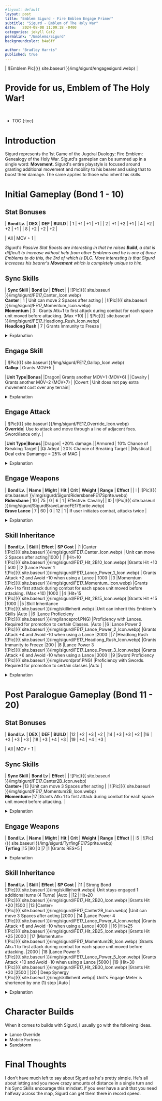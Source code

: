 ```yaml
---
#layout: default
layout: post
title: "Emblem Sigurd - Fire Emblem Engage Primer"
subtitle: "Sigurd - Emblem of The Holy War"
date:   2024-08-08 11:09:18 -0400
categories: jekyll Cat2
permalink: "/Emblems/Sigurd"
backgroundcolor: b4a6ff

author: "Bradley Harris"
published: true
---
```


| ![Emblem Pic]({{ site.baseurl }}/img/sigurd/engagesigurd.webp) |

 <h1> <div class="evocation"> Provide for us, Emblem of The Holy War! </div> </h1>
<br>


* TOC
{:toc}





# **Introduction**
Sigurd represents the 1st Game of the Jugdral Duology: Fire Emblem: Genealogy of the Holy War. Sigurd's gameplan can be summed up in a single word: **Movement**. Sigurd's entire playstyle is focused around granting additional movement and mobility to his bearer and using that to boost their damage. The same applies to those who inherit his skills.

# **Initial Gameplay (Bond 1 - 10)** 

## Stat Bonuses

| **Bond Lv.** | **DEX** | **DEF** | **BUILD** |
| 1 | +1 | +1 | +1 |
| 2 | +1 | +2 | +1 |
| 4 | +2 | +2 | +1 |
| 8 | +2 | +2 | +2 |

| All | MOV + 1 |

*Sigurd's Passive Stat Boosts are interesting in that he raises **Build**, a stat is difficult to increase without help from other Emblems and he is one of three Emblems to do this, the 3rd of which is DLC. More interesting is that Sigurd increases his bearer's **Movement** which is completely unique to him.*


## Sync Skills


| **Sync Skill** | **Bond Lv** | **Effect** |
| ![Pic]({{ site.baseurl }}/img/sigurd/FE17_Canter_Icon.webp) <br> **Canter** | 1 | Unit can move 2 Spaces after acting | 
| ![Pic]({{ site.baseurl }}/img/sigurd/FE17_Momentum_Icon.webp) <br> **Momentum** | 3 | Grants Atk+1 to first attack during combat for each space unit moved before attacking. (Max +10) |
| ![Pic]({{ site.baseurl }}/img/sigurd/FE17_Headlong_Rush_Icon.webp) <br> **Headlong Rush** | 7 | Grants Immunity to Freeze |

<details>
<summary> Explanation </summary>

<b>Canter</b> is Sigurd's best Sync Skill and one of the best Inheritable Skills in the game. Unlike previous Fire Emblem Games, Canter isn't using up the rest of your movement. It's always a flat 2 Spaces. However, that 2 Spaces lets a unit get into a more favourable position after attacking or healing to make room for other units to do their thing. One thing to clarify though. When I use the term "acting" in this skill's description, what I mean is any action that would give you EXP. This includes attacking, healing, dancing, etc. So if you're in the Fell Xenologue where you can't gain EXP, don't worry because Canter will still trigger. <br><br>

At first glance <b>Momentum</b> might seem like a niche Skill in Engage, given the movement for classes cap out at 5 and 6 for Foot and Mounted Classes respectively. However, when we get to Sigurd's Engage Skill and Engage Attack, you'll see why this skill is incredibly useful. Aside from that, please note that the added damage from this skill only applies to the <b>FIRST HIT</b> of an attack. So if you're doubling, only the first attack will receive the bonus. <br><br>

<b>Headlong Rush</b> is another example of a "Boring, but Practical" Skill. Freeze is a status effect that prevents you from moving for a few turns which can be incredibly annoying when it lands. However, I <b>HIGHLY RECOMMEND</b> spreading this around to as many people in your army as possible before Chapter 10. Trust me, you are going to need this skill. This is especially true for Alear as let's just say, in Chapter 11 Alear getting Frozen is the absolute LAST thing you want happening. <br><br>

</details>

 
## Engage Skill

| ![Pic]({{ site.baseurl }}/img/sigurd/FE17_Gallop_Icon.webp) <br> **Gallop** | Grants MOV+5 |


|**Unit Type**|**Bonus**|
|Dragon| Grants another MOV+1 (MOV+6) |
|Cavalry | Grants another MOV+2 (MOV+7) |
|Covert | Unit does not pay extra movement cost over any terrain|

<details>
<summary> Explanation </summary>

When in Sigurd's Engage Form, you activate one of the simplest but effective Engage Skills in the game <b>Gallop</b>. The ability to suddenly move 5 more spaces than usual is incredible. because it is the lynch-pin of Sigurd's kit while Engaged. <br><br>

Remember earlier when I said Momentum seems rather niche. Well that changes when you add +5 Movement to the equation. With the extra movement granted by Gallop, it is easy to hit the +10 Damage cap of Momentum for serious damage. Don't be surprised if this lets rack up some seriously high damage numbers, especially when combined with one of Sigurd's Engage Weapons. <br><br>

As for Class Bonuses, Dragons and Cavalry Units just add more movement onto of all the crazy movement Gallop gives at base. Cover Unit definitely get a great deal with them essentially having almost unrestrcited movement across the battlefield save for terrain only Fliers can cross (Water, Mountains, etc). <br><br>

</details>




## Engage Attack

| ![Pic]({{ site.baseurl }}/img/sigurd/FE17_Override_Icon.webp) <br> **Override**| Use to attack and move through a line of adjacent foes. Sword/lance only. |

|**Unit Type**|**Bonus**|
|Dragon|  +20% damage.|
|Armored | 10% Chance of Breaking Target |
|Qi Adept | 20% Chance of Breaking Target |
|Mystical | Deal extra Damamge = 25% of MAG |

<details>
<summary> Explanation </summary>


Sigurd's Engage Attack <b>Override</b> is one of the few ways in Engage of damaging multiple enemies in a single action. However, one interesting thing about Override that the game doesn't tell you is that there is basically no upper limit to the enemies this skill can damage, as long as there is an empty space on the side of the line of enemies. Theoretically, if you somehow managed to get 10 enemies in a line and use Override, Sigurd will run through and damage ALL OF THEM. This gets comical if all of the enemies hit by Override are Cavalry and you use Sigurd's first Engage Weapon. <br><br>

The Classes Bonuses are pretty much a mixed bag. Dragons Units dealing increased damage is always useful but Armored and Qi Adepts only having a rather low chance of Breaking their target isn't worth relying on. Mystical Units dealing extra damamge based on their magic sounds good in theory but is let down by how there are only two Mystical Class that can use Swords and both are locked to a specific character. So other Mystical Units will need to use Sigurd's Engage Weapons for Override, all of which are Physical Weapons and Mystical Units don't exactly have the best Strength Stats. So their base damage with Override will likely be rather poor. <br><br>

Like Marth's Lodestar Rush, if you want to get the most mileage out of Override you'll want to remember two things. <br><br>

1) Override is boosted by Momentum, so the further Sigurd moves, the more damage Override will do. <br>
2) Use a forged Smash Weapon like a Steel or Silver Greatlance because you won't have to worry about accuracy or being counterattacked. <br><br>

However, if you want to a more magical approach, you could consider using Override with a Mage Knight or Griffin Knight equipped with a Levin Sword. Also like Lodestar Rush, Override is also subject to the "<b>Rush Effect</b>" but in this context, it has a chance of trigger on every enemy hit by Override.

</details>




## Engage Weapons 

| **Bond Lv.** | **Name** | **Might** | **Hit** | **Crit** | **Weight** | **Range** | **Effect** |
| l | ![Pic]({{ site.baseurl }}/img/sigurd/SigurdRidersbaneFE17Sprite.webp) <br> **Ridersbane** | 10 | 75 | 0 | 6 | 1 | Effective: Cavalry|
| l0 | ![Pic]({{ site.baseurl }}/img/sigurd/SigurdBraveLanceFE17Sprite.webp) <br> **Brave Lance** | 7 | 60 | 0 | 12 | 1 | If user initiates combat, attacks twice |

<details>
<summary> Explanation </summary>

The <b>Ridersbane</b> is definitely the most fun of Sigurd's Engage weapons to play around with because against Cavalry Foes, it effectively has 30 Might. Combine this with Momentum, boosted by Gallop and you have an easy way to wipe Cavalry Foes off the map. Recall how I said Override could be comical when used on a line of Cavalry Foes. The Ridersbane is why. I've seen people in the Engage online communities call this the "Ridersbane Shishkebab" and it fits. <br><br>

The <b>Brave Lance</b> is an Engage Weapon I'm not too fond of. Low Might and low Accuracy isn't a fair trade off for the Brave Effect of attacking twice. It's also rather heavy so not many units, even with Sigurd's passive Build bonus, can reliably double attack with it. Recall how Momentum only applies to the first hit of an attack. That applies to the Brave Lance, even if you are quadruple attacking. If the first hit of the Brave Lance misses, that's it. The other 3 hits don't get the bonus from Momentum.

</details>


## Skill Inheritance  

| **Bond Lv.** | **Skill** | **Effect** | **SP Cost** |
|1 |Canter <br> ![Pic]({{ site.baseurl }}/img/sigurd/FE17_Canter_Icon.webp) | Unit can move 2 Spaces after acting|1000 |
|1 |Hit+10<br> ![Pic]({{ site.baseurl }}/img/sigurd/FE17_Hit_2B10_Icon.webp) |Grants Hit +10 | 500 |
|2 |Lance Power 1 <br> ![Pic]({{ site.baseurl }}/img/sigurd/FE17_Lance_Power_1_Icon.webp) | Grants Attack +2 and Avoid -10 when using a Lance | 1000 |
|3 |Momemtum <br> ![Pic]({{ site.baseurl }}/img/sigurd/FE17_Momentum_Icon.webp) |Grants Atk+1 to first attack during combat for each space unit moved before attacking. (Max +10)  |1000 |
|4 |Hit+15 <br> ![Pic]({{ site.baseurl }}/img/sigurd/FE17_Hit_2B15_Icon.webp) |Grants Hit +15 |1000 |
|5 |Skill Inheritance <br> ![Pic]({{ site.baseurl }}/img/skillinherit.webp) |Unit can inherit this Emblem's Skills |Auto |
|6 |Lance Profiecieny <br> ![Pic]({{ site.baseurl }}/img/lanceprof.PNG) |Proficiency with Lances. Required for promotion to certain Classes. |Auto |
|6 |Lance Power 2 <br> ![Pic]({{ site.baseurl }}/img/sigurd/FE17_Lance_Power_2_Icon.webp) |Grants Attack +4 and Avoid -10 when using a Lance |2000 |
|7 |Headlong Rush <br> ![Pic]({{ site.baseurl }}/img/sigurd/FE17_Headlong_Rush_Icon.webp) |Grants Immunity to Freeze |200 |
|8 |Lance Power 3 <br> ![Pic]({{ site.baseurl }}/img/sigurd/FE17_Lance_Power_3_Icon.webp) |Grants Attack +6 and Avoid -10 when using a Lance |3000 |
|9 |Sword Proficiency <br> ![Pic]({{ site.baseurl }}/img/swordprof.PNG) |Proficiency with Swords. Required for promotion to certain classes |Auto |

<details>
<summary> Explanation </summary>

When it comes to Skill Inheritance, <b>Canter</b> is the prize here and it's no contest. It's a skill that every unit in the game can some use for. 1000 SP isn't that much to ask for such a useful skill. <br><br>

I've already said what I needed about <b>Headlong Rush</b>. Even after Chapter 11, it is still a useful skill to have and is dirt cheap to inherit. <br><br>

I don't recommend inheriting <b>Momentum</b> on Foot units as their movement upon promotion caps out a 5 which isn't enough to ake Momentum worth it, especially when Canter costs the same. If I had a choice between the two, I'd go with Canter. <br><br>

Sigurd's Stat Skill is <b>Hit+</b>. These Skills have the most universal appeal as in Engage, you'll often being dealing with shaky hit rates (79% and under), either from characters having subpar DEX stats, weapons with shaky accuracy rates, or from fighting speedy enemies like Swordmasters or Griffin Knights. Having a flat bonus to your accuracy rates can be useful. <br><br>

Sigurd's Weapon Skill is the <b>Lance Power</b> line of Skills. Unfortunately, compared to the Hit+ Skills, I can't recommend these skills are not only are they niche but expensive. However, if you want to inherit these skills, I recommend them on Lance Users like Knights, Generals, or Great Knights. They usually have such high DEF stats that they don't need to worry about dodging so the Avoid penalty is meaningless to them in exchange for hitting harder. <br><br>

Lastly, Sigurd gives both <b>Lance Proficiency</b> and <b>Sword Proficiency</b>.

</details>



# **Post Paralogue Gameplay (Bond 11 - 20)** 

## Stat Bonuses

| **Bond Lv.** | **DEX** | **DEF** | **BUILD** |
|12  | +2 | +3 | +2 |
|14  | +3 | +3 | +2 |
|16  | +3 | +3 | +3 |
|18  | +3 | +4 | +3 |
|19  | +4 | +4 | +3 |

| All | MOV + 1 |


## Sync Skills

| **Sync Skill** | **Bond Lv** | **Effect** |
| ![Pic]({{ site.baseurl }}/img/sigurd/FE17_Canter2B_Icon.webp) <br> **Canter+** |13  |Unit can move 3 Spaces after acting  | 
| ![Pic]({{ site.baseurl }}/img/sigurd/FE17_Momentum2B_Icon.webp) <br> **Momentum+**|17  |Grants Atk+1 to first attack during combat for each space unit moved before attacking.  |

<details>
<summary> Explanation </summary>

At higher bond levels, 2 of Sigurd's Sync Skills get upgrades. <b>Canter+</b> is pretty good with 3 spaces instead of 2. But <b>Momentum+</b> I find odd as the only thing that changes is the removal of the limit on the extra damage it grants. This is great, especially if you're using a Cavalry Unit with Sigurd as that's +14 extra damage from Momentum if you're moving as far as you can go.

</details>




## Engage Weapons 

| **Bond Lv.** | **Name** | **Might** | **Hit** | **Crit** | **Weight** | **Range** | **Effect** |
| l5 | ![Pic]({{ site.baseurl }}/img/sigurd/TyrfingFE17Sprite.webp) <br> **Tyrfing** |15  |80  |0  |7  |1  |Grants RES+5 |

<details>
<summary> Explanation </summary>

Sigurd's final Engage Weapon is his iconic Holy Weapon from his home game <b>Tyrfing</b>. Statwise, it's pretty good across the board and that added RES can make Sigurd's user into a decent Mage-Killer if need be. <br><br>

However, if there's one criticism I have about Tyrfing is that if you've played Sigurd's home game, you'll see this weapon got a massive downgrade from the <b>30 Might, +10 DEX, +10 SPD, and +20 RES</b>. No I am not joking, those are its original stats in its home game. Genealogy was absolutely WILD with how powerful its Holy Weapons were and Tyrfing is one of the more tame examples.

</details>




## Skill Inheritance

| **Bond Lv.** | **Skill** | **Effect** | **SP Cost** |
|11 | Strong Bond <br> ![Pic]({{ site.baseurl }}/img/skillinherit.webp)| Unit stays engaged 1 additional turns (4 Turns) |Auto |
|12 |Hit+20 <br> ![Pic]({{ site.baseurl }}/img/sigurd/FE17_Hit_2B20_Icon.webp) |Grants Hit +20 |1500 |
|13 |Canter+ <br> ![Pic]({{ site.baseurl }}/img/sigurd/FE17_Canter2B_Icon.webp) |Unit can move 3 Spaces after acting  |2000 |
|14 |Lance Power 4 <br> ![Pic]({{ site.baseurl }}/img/sigurd/FE17_Lance_Power_4_Icon.webp) |Grants Attack +8 and Avoid -10 when using a Lance |4000 |
|16 |Hit+25 <br> ![Pic]({{ site.baseurl }}/img/sigurd/FE17_Hit_2B25_Icon.webp) |Grants Hit +25 |2000 |
|17 |Momentum+ <br> ![Pic]({{ site.baseurl }}/img/sigurd/FE17_Momentum2B_Icon.webp) |Grants Atk+1 to first attack during combat for each space unit moved before attacking. |2000 |
|18 |Lance Power 5 <br> ![Pic]({{ site.baseurl }}/img/sigurd/FE17_Lance_Power_5_Icon.webp) |Grants Attack +10 and Avoid -10 when using a Lance |5000 |
|19 |Hit+30 <br> ![Pic]({{ site.baseurl }}/img/sigurd/FE17_Hit_2B30_Icon.webp) |Grants Hit +30 |2500 |
|20 | Deep Synergy <br> ![Pic]({{ site.baseurl }}/img/skillinherit.webp)| Unit's Engage Meter is shortened by one (1) step |Auto |

<details>
<summary> Explanation </summary>

Nothing much to say about Sigurd's higher level Inheritance. <b>Momentum+</b> is still not worth inheriting most of the time. If I had 2000 SP, I'd rather inherit <b>Canter+</b> though most of the time I find regular Canter to be good enough for most units.

</details>




# **Character Builds**
When it comes to builds with Sigurd, I usually go with the following ideas.

<details>
<summary> Lance Override </summary>
This involves putting Sigurd on a powerful Lancer user, preferably a <b>Lance Cavalry Unit</b> to reap the full benefits of Gallop and Override as most promoted Lance Cavalry Classes have a high enough Lance Rank to use a Steel Greatlance for high Override Damage.

</details>

<details>
<summary> Mobile Fortress </summary>

This involves putting Sigurd on an Armoured Unit like a <b>Knight</b> or <b>General</b> and turning them into a mobile fortress. While Armored Units don't receive any special bonuses from Sigurd, they greatly appreciate the extra mobility he provides. This build is good in the Early Game, especially if you inherit one of Sigurd's Hit+ skills to patch up their questionable Hit rates. However, be careful you don't send your Knight/General too far ahead into the range of enemy Mages as Armored Units' RES are so low that not even the RES bonus from Tyrfing will help much. It also doesn't help that mages have a good chance of doubling Armored Units.

</details>


<details>
<summary> Sandstorm </summary>

In Engage, the Character <b>Timerra</b> has a unique Class called Picket. This class's unique skill; Sandstorm has a chance to use her high DEF stat in damage calculation instead of her usually lower STR stat. Sandstorm stacks with Momentum to amp up her damage. Furthermore, when Timerra uses Override, she has a chance of triggering Sandstorm on EACH enemy hit by the Engage Attack and it's pretty funny when it procs on most of them.  

</details>




# **Final Thoughts** <br>

I don't have much left to say about Sigurd as he's pretty simple. He's all about letting and you move crazy amounts of distance in a single turn and his Sync Skills encourage this mindset. If you ever have a unit that you need halfway across the map, Sigurd can get them there in record speed. 


